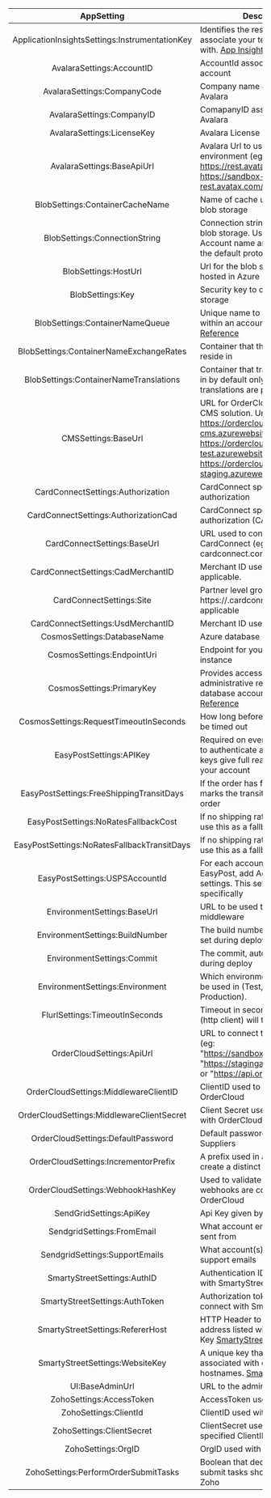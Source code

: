 ﻿|                   AppSetting                   | Description                                                                                                                                                                                       |
| :--------------------------------------------: | ------------------------------------------------------------------------------------------------------------------------------------------------------------------------------------------------- |
| ApplicationInsightsSettings:InstrumentationKey | Identifies the resouce you want to associate your telemetry data with. [App Insights Overview](https://docs.microsoft.com/en-us/azure/azure-monitor/app/app-insights-overview)                    |
|           AvalaraSettings:AccountID            | AccountId associated to Avalara account                                                                                                                                                           |
|          AvalaraSettings:CompanyCode           | Company name associated with Avalara                                                                                                                                                              |
|           AvalaraSettings:CompanyID            | ComapanyID associated with Avalara                                                                                                                                                                |
|           AvalaraSettings:LicenseKey           | Avalara License Key                                                                                                                                                                               |
|           AvalaraSettings:BaseApiUrl           | Avalara Url to use based on environment (eg: https://rest.avatax.com/api/v2, https://sandbox-rest.avatax.com/api/v2)                                                                              |
|        BlobSettings:ContainerCacheName         | Name of cache used with Azure blob storage                                                                                                                                                        |
|         BlobSettings:ConnectionString          | Connection string routing to Azure blob storage. Usually includes Account name and key along with the default protocol                                                                            |
|              BlobSettings:HostUrl              | Url for the blob storage that is hosted in Azure                                                                                                                                                  |
|                BlobSettings:Key                | Security key to call out to blob storage                                                                                                                                                          |
|        BlobSettings:ContainerNameQueue         | Unique name to signify queue within an account. [Microsoft Reference](https://docs.microsoft.com/en-us/rest/api/storageservices/naming-queues-and-metadata)                                       |
|    BlobSettings:ContainerNameExchangeRates     | Container that the exchange rates reside in                                                                                                                                                       |
|	 BlobSettings:ContainerNameTranslations      | Container that translations reside in by default only english translations are provide                                                                                                            |
|              CMSSettings:BaseUrl               | URL for OrderCloud's non-official CMS solution. Url: https://ordercloud-cms.azurewebsites.net, https://ordercloud-cms-test.azurewebsites.net, or https://ordercloud-cms-staging.azurewebsites.net |
|       CardConnectSettings:Authorization        | CardConnect specific token for authorization                                                                                                                                                      |
|      CardConnectSettings:AuthorizationCad      | CardConnect specific token for authorization (CAD)                                                                                                                                                |
|          CardConnectSettings:BaseUrl           | URL used to connect to CardConnect (eg: cardconnect.com)                                                                                                                                          |
|       CardConnectSettings:CadMerchantID        | Merchant ID used for CAD, if applicable.                                                                                                                                                          |
|            CardConnectSettings:Site            | Partner level grouping. (eg: https://<site>.cardconnect.com), if applicable                                                                                                                       |
|       CardConnectSettings:UsdMerchantID        | Merchant ID used for USD                                                                                                                                                                          |
|          CosmosSettings:DatabaseName           | Azure database resource name                                                                                                                                                                      |
|           CosmosSettings:EndpointUri           | Endpoint for your Cosmos instance                                                                                                                                                                 |
|           CosmosSettings:PrimaryKey            | Provides access to all the administrative resources for the database account [Microsoft Reference](https://docs.microsoft.com/en-us/azure/cosmos-db/secure-access-to-data#primary-keys)           |
|     CosmosSettings:RequestTimeoutInSeconds     | How long before a request should be timed out                                                                                                                                                     |
|            EasyPostSettings:APIKey             | Required on every request. Used to authenticate as basic user. API keys give full read/write access to your account                                                                               |
|    EasyPostSettings:FreeShippingTransitDays    | If the order has free shipping, this marks the transit days for the order                                                                                                                         |
|      EasyPostSettings:NoRatesFallbackCost      | If no shipping rates are returned, use this as a fallback cost                                                                                                                                    |
|  EasyPostSettings:NoRatesFallbackTransitDays   | If no shipping rates are returned, use this as a fallback transit days                                                                                                                            |
|         EasyPostSettings:USPSAccountId         | For each account used in EasyPost, add AccountID's to the settings. This setting is for USPS specifically                                                                                         |
|          EnvironmentSettings:BaseUrl           | URL to be used to host the middleware                                                                                                                                                             |
|        EnvironmentSettings:BuildNumber         | The build number, automatically set during deploy                                                                                                                                                 |
|           EnvironmentSettings:Commit           | The commit, automatically set during deploy                                                                                                                                                       |
|        EnvironmentSettings:Environment         | Which environment this config will be used in (Test, UAT, Production).                                                                                                                            |
|         FlurlSettings:TimeoutInSeconds         | Timeout in seconds until Flurl (http client) will timeout                                                                                                                                         |
|           OrderCloudSettings:ApiUrl            | URL to connect to OrderCloud (eg: "https://sandboxapi.ordercloud.io" "https://stagingapi.ordercloud.io", or "https://api.ordercloud.io")                                                          |
|     OrderCloudSettings:MiddlewareClientID      | ClientID used to interface with OrderCloud                                                                                                                                                        |
|   OrderCloudSettings:MiddlewareClientSecret    | Client Secret used to interface with OrderCloud                                                                                                                                                   |
|       OrderCloudSettings:DefaultPassword       | Default password used to create Suppliers                                                                                                                                                         |
|      OrderCloudSettings:IncrementorPrefix      | A prefix used in all orderIDs to create a distinct incrementor                                                                                                                                    |
|       OrderCloudSettings:WebhookHashKey        | Used to validate requests from webhooks are coming from OrderCloud                                                                                                                                |
|            SendGridSettings:ApiKey             | Api Key given by SendGrid                                                                                                                                                                         |
|           SendgridSettings:FromEmail           | What account emails should be sent from                                                                                                                                                           |
|         SendgridSettings:SupportEmails         | What account(s) should recieve support emails                                                                                                                                                     |
|          SmartyStreetSettings:AuthID           | Authentication ID used to connect with SmartyStreet                                                                                                                                               |
|         SmartyStreetSettings:AuthToken         | Authorization token used to connect with SmartyStreet                                                                                                                                             |
|        SmartyStreetSettings:RefererHost        | HTTP Header to a hostname/IP address listed with the Website Key [SmartyStreet Docs](https://smartystreets.com/docs/cloud/authentication)                                                         |
|        SmartyStreetSettings:WebsiteKey         | A unique key that can be associated with one or more hostnames. [SmartyStreet Docs](https://smartystreets.com/docs/cloud/authentication)                                                          |
|                UI:BaseAdminUrl                 | URL to the admin app used                                                                                                                                                                         |
|            ZohoSettings:AccessToken            | AccessToken used with Zoho                                                                                                                                                                        |
|             ZohoSettings:ClientId              | ClientID used with Zoho                                                                                                                                                                           |
|           ZohoSettings:ClientSecret            | ClientSecret used with Zoho and specified ClientID                                                                                                                                                |
|               ZohoSettings:OrgID               | OrgID used with Zoho                                                                                                                                                                              |
|      ZohoSettings:PerformOrderSubmitTasks      | Boolean that decides if order submit tasks should go through Zoho                                                                                                                                 |
